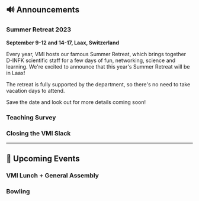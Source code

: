 ## 🔊 Announcements

### Summer Retreat 2023 

**September 9-12 and 14-17, Laax, Switzerland**

Every year, VMI hosts our famous Summer Retreat, which brings together D-INFK scientific staff for a few days of fun, networking, science and learning. We're excited to announce that this year's Summer Retreat will be in Laax! 

The retreat is fully supported by the department, so there's no need to take vacation days to attend. 

Save the date and look out for more details coming soon! 

### Teaching Survey

### Closing the VMI Slack

<hr>

## 📅 Upcoming Events

### VMI Lunch + General Assembly

### Bowling

